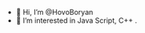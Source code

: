 - 👋 Hi, I’m @HovoBoryan
- 👀 I’m interested in Java Script, C++ .

<!---
HovoBoryan/HovoBoryan is a ✨ special ✨ repository because its `README.md` (this file) appears on your GitHub profile.
You can click the Preview link to take a look at your changes.
--->
